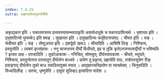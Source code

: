 ```yaml
---
index: 7.4.25
sutra: अकृत्सार्वधातुकयोर्दीर्घः

---
```

 अकृद्यकार इति । यकारमात्रस्य प्रत्ययस्यासम्भवादकृति असार्वधातुके च यकारादावित्यर्थः । भृशायत इति । ठ्भृशादिभ्यो भुव्यच्वेःऽ इति क्यङ् । सुखायत इति । ठ्सुखादिभ्यः कर्तृवेदनायाम्ऽ । चीयत इति । यक् । चेचीयत इति । यङ् । तोष्टूअयत इति । ठ्शर्पूर्वाः खयःऽ । चीयादिति । आशिषि लिङ् । निश्चित्य, प्रस्तुत्येति । ल्यबयं कृत्संज्ञकः । ननु चाजन्तस्य दीर्घो विधीयते, इह च तुकि कृतेऽनजन्तत्वाद्दीर्घो न भविष्यति ? इत्यत आह - परत्वादिति । तुकोऽवकाशः - गनिचित्, सोमसुत्; दीर्घस्यावकाशः - चीयते, स्तूयते; निश्चित्य, प्रस्तुत्येत्यत्र परत्वातुग् दीर्घत्वेन बाध्यते । प्रायेण तु प्रकृत्य, प्रहृत्येति पाठः, तत्रोतरसूत्रेण रीङ्ः प्रसङ्गाद् दीर्घत्वेन तुको बाधः स्यादित्ययुक्तं स्यात् । आद्यप्राप्त्यभिप्रायेण वा व्याख्येयम् । चिनुयादिति । विध्यादिलीङ् । उरुया, धृष्णुयेति । ठ्सुपां सुलिक्ऽ इत्यादिना यादेशः ॥